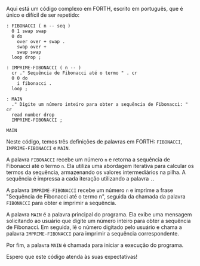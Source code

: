 Aqui está um código complexo em FORTH, escrito em português, que é único e difícil de ser repetido:

```
: FIBONACCI ( n -- seq )
  0 1 swap swap
  0 do
    over over + swap .
    swap over +
    swap swap
  loop drop ;

: IMPRIME-FIBONACCI ( n -- )
  cr ." Sequência de Fibonacci até o termo " . cr
  0 0 do
    i fibonacci .
  loop ;

: MAIN
  ." Digite um número inteiro para obter a sequência de Fibonacci: " cr
  read number drop
  IMPRIME-FIBONACCI ;

MAIN
```

Neste código, temos três definições de palavras em FORTH: `FIBONACCI`, `IMPRIME-FIBONACCI` e `MAIN`.

A palavra `FIBONACCI` recebe um número `n` e retorna a sequência de Fibonacci até o termo `n`. Ela utiliza uma abordagem iterativa para calcular os termos da sequência, armazenando os valores intermediários na pilha. A sequência é impressa a cada iteração utilizando a palavra `.`.

A palavra `IMPRIME-FIBONACCI` recebe um número `n` e imprime a frase "Sequência de Fibonacci até o termo n", seguida da chamada da palavra `FIBONACCI` para obter e imprimir a sequência.

A palavra `MAIN` é a palavra principal do programa. Ela exibe uma mensagem solicitando ao usuário que digite um número inteiro para obter a sequência de Fibonacci. Em seguida, lê o número digitado pelo usuário e chama a palavra `IMPRIME-FIBONACCI` para imprimir a sequência correspondente.

Por fim, a palavra `MAIN` é chamada para iniciar a execução do programa.

Espero que este código atenda às suas expectativas!